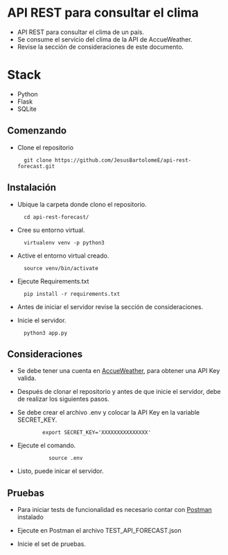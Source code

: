 # API REST para consultar el clima

* API REST para consultar el clima de un país.
* Se consume el servicio del clima de la API de AccueWeather.
* Revise la sección de consideraciones de este documento.

# Stack

* Python 
* Flask
* SQLite

## Comenzando

* Clone el repositorio

        git clone https://github.com/JesusBartolomeE/api-rest-forecast.git 

## Instalación

* Ubique la carpeta donde clono el repositorio.

        cd api-rest-forecast/

* Cree su entorno virtual.

        virtualenv venv -p python3

* Active el entorno virtual creado.

        source venv/bin/activate 

* Ejecute Requirements.txt

        pip install -r requirements.txt

* Antes de iniciar el servidor revise la sección de consideraciones.

* Inicie el servidor.

        python3 app.py

## Consideraciones

* Se debe tener una cuenta en [AccueWeather](https://developer.accuweather.com/), para obtener una API Key valida.
* Después de clonar el repositorio y antes de que inicie el servidor, debe de realizar los siguientes pasos.

* Se debe crear el archivo .env y colocar la API Key en la variable SECRET_KEY.

              export SECRET_KEY='XXXXXXXXXXXXXXX'

* Ejecute el comando.

                source .env

* Listo, puede inicar el servidor.

## Pruebas
* Para iniciar tests de funcionalidad es necesario contar con [Postman](https://www.postman.com/) instalado

* Ejecute en Postman el archivo TEST_API_FORECAST.json

* Inicie el set de pruebas.